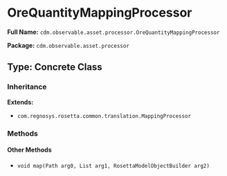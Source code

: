# OreQuantityMappingProcessor

**Full Name:** `cdm.observable.asset.processor.OreQuantityMappingProcessor`

**Package:** `cdm.observable.asset.processor`

## Type: Concrete Class

### Inheritance

**Extends:**
- `com.regnosys.rosetta.common.translation.MappingProcessor`

### Methods

#### Other Methods

- `void map(Path arg0, List arg1, RosettaModelObjectBuilder arg2)`

